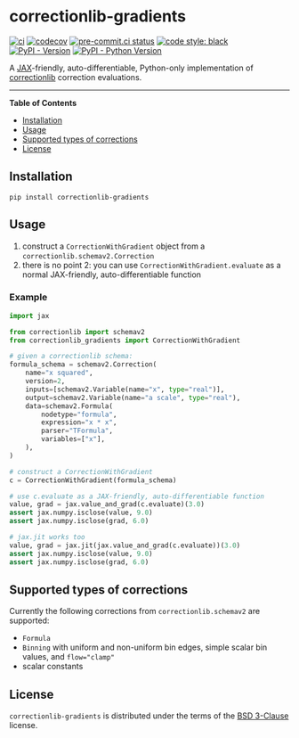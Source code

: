 # correctionlib-gradients

[![ci](https://github.com/eguiraud/correctionlib-gradients/actions/workflows/test.yml/badge.svg?branch=main)](https://github.com/eguiraud/correctionlib-gradients/actions/workflows/test.yml)
[![codecov](https://codecov.io/gh/eguiraud/correctionlib-gradients/graph/badge.svg?token=T4F8CB1DYN)](https://codecov.io/gh/eguiraud/correctionlib-gradients)
[![pre-commit.ci status](https://results.pre-commit.ci/badge/github/eguiraud/correctionlib-gradients/main.svg)](https://results.pre-commit.ci/latest/github/eguiraud/correctionlib-gradients/main)
[![code style: black](https://img.shields.io/badge/code%20style-black-000000.svg)](https://github.com/psf/black)
<br>
[![PyPI - Version](https://img.shields.io/pypi/v/correctionlib-gradients.svg)](https://pypi.org/project/correctionlib-gradients)
[![PyPI - Python Version](https://img.shields.io/pypi/pyversions/correctionlib-gradients.svg)](https://pypi.org/project/correctionlib-gradients)

A [JAX](https://jax.readthedocs.io)-friendly, auto-differentiable, Python-only implementation of [correctionlib](https://github.com/cms-nanoAOD/correctionlib) correction evaluations.

---

**Table of Contents**

- [Installation](#installation)
- [Usage](#usage)
- [Supported types of corrections](#supported-types-of-corrections)
- [License](#license)

## Installation

```console
pip install correctionlib-gradients
```

## Usage

1. construct a `CorrectionWithGradient` object from a `correctionlib.schemav2.Correction`
2. there is no point 2: you can use `CorrectionWithGradient.evaluate` as a normal JAX-friendly, auto-differentiable function

### Example

```python
import jax

from correctionlib import schemav2
from correctionlib_gradients import CorrectionWithGradient

# given a correctionlib schema:
formula_schema = schemav2.Correction(
    name="x squared",
    version=2,
    inputs=[schemav2.Variable(name="x", type="real")],
    output=schemav2.Variable(name="a scale", type="real"),
    data=schemav2.Formula(
        nodetype="formula",
        expression="x * x",
        parser="TFormula",
        variables=["x"],
    ),
)

# construct a CorrectionWithGradient
c = CorrectionWithGradient(formula_schema)

# use c.evaluate as a JAX-friendly, auto-differentiable function
value, grad = jax.value_and_grad(c.evaluate)(3.0)
assert jax.numpy.isclose(value, 9.0)
assert jax.numpy.isclose(grad, 6.0)

# jax.jit works too
value, grad = jax.jit(jax.value_and_grad(c.evaluate))(3.0)
assert jax.numpy.isclose(value, 9.0)
assert jax.numpy.isclose(grad, 6.0)
```

## Supported types of corrections

Currently the following corrections from `correctionlib.schemav2` are supported:

- `Formula`
- `Binning` with uniform and non-uniform bin edges, simple scalar bin values, and `flow="clamp"`
- scalar constants

## License

`correctionlib-gradients` is distributed under the terms of the [BSD 3-Clause](https://spdx.org/licenses/BSD-3-Clause.html) license.
